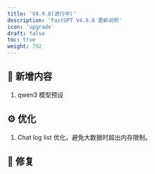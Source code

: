 ```yaml
---
title: 'V4.9.8(进行中)'
description: 'FastGPT V4.9.8 更新说明'
icon: 'upgrade'
draft: false
toc: true
weight: 792
---
```



## 🚀 新增内容

1. qwen3 模型预设

## ⚙️ 优化

1. Chat log list 优化，避免大数据时超出内存限制。

## 🐛 修复


